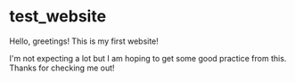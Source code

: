 # test_website
Hello, greetings! This is my first website!

I'm not expecting a lot but I am hoping to get some good practice from this.
Thanks for checking me out!